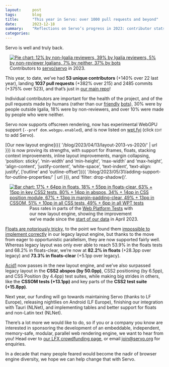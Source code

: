 ```yaml
---
layout:     post
tags:       blog
title:      "This year in Servo: over 1000 pull requests and beyond"
date:       2023-12-18
summary:    "Reflections on Servo’s progress in 2023: contributor stats, new features, layout improvements, WPT pass rates, and plans for next year."
categories:
---
```


Servo is well and truly back.

<figure class="_figr _default"><a href="{{ '/img/blog/recap-2023-contributors.png' | url }}"><img src="{{ '/img/blog/recap-2023-contributors.png' | url }}"
    alt="Pie chart: 12% by non-Igalia reviewers, 39% by Igalia reviewers, 5% by non-reviewer Igalians, 7% by neither, 37% by bots"></a>
<figcaption>Contributors to <a href="https://github.com/servo/servo">servo/servo</a> in 2023.</figcaption></figure>

<span class="_floatmin"></span>
This year, to date, we’ve had **53 unique contributors** (+140% over 22 last year), landing **1037 pull requests** (+382% over 215) and 2485 commits (+375% over 523), and that’s just in [our main repo](https://github.com/servo/servo)!

Individual contributors are important for the health of the project, and of the pull requests made by humans (rather than our [friendly](https://github.com/servo-wpt-sync) [bots](https://github.com/dependabot)), 30% were by people outside Igalia, 18% were by non-reviewers, and over 10% were made by people who were neither.

Servo now supports offscreen rendering, now has experimental WebGPU support (`--pref dom.webgpu.enabled`), and is now listed on [wpt.fyi](https://wpt.fyi) (click <span style="font-variant-caps: all-small-caps;">Edit</span> to add Servo).

[Our new layout engine]({{ '/blog/2023/04/13/layout-2013-vs-2020/' | url }}) is now proving its strengths, with support for iframes, floats, stacking context improvements, inline layout improvements, margin collapsing, ‘position: sticky’, ‘min-width’ and ‘min-height’, ‘max-width’ and ‘max-height’, ‘align-content’, ‘justify-content’, ‘white-space’, ‘text-indent’, ‘text-align: justify’, [‘outline’ and ‘outline-offset’]({{ '/blog/2023/05/31/adding-support-for-outline-properties/' | url }}), and ‘filter: drop-shadow()’.

<figure class="_figl _default" style="clear: both;"><a href="{{ '/img/blog/recap-2023-wpt.png' | url }}"><img src="{{ '/img/blog/recap-2023-wpt.png' | url }}"
    alt="Bar chart: 17% + 64pp in floats, 18% + 55pp in floats-clear, 63% + 15pp in key CSS2 tests, 80% + 14pp in abspos, 34% + 14pp in CSS position module, 67% + 13pp in margin-padding-clear, 49% + 13pp in CSSOM, 51% + 10pp in all CSS tests, 49% + 6pp in all WPT tests"></a>
<figcaption style="max-width: 25em; margin: 0 auto;">Pass rates in parts of the <a href="https://web-platform-tests.org">Web Platform Tests</a> with our new layout engine, showing the improvement we’ve made since the <a href="{{ '/blog/2023/07/20/servo-web-platform-tests/' | url }}">start of our data</a> in April 2023.</figcaption></figure>

<span class="_floatmin" style="clear: right;"></span>
[Floats are notoriously tricky](https://github.com/dbaron/inlines-and-floats), to the point we found them [impossible to implement correctly](https://github.com/servo/servo/wiki/Servo-Layout-Engines-Report) in our legacy layout engine, but thanks to the move from eager to opportunistic parallelism, they are now supported fairly well.
Whereas legacy layout was only ever able to reach 53.9% in the floats tests and 68.2% in floats-clear, we’re now at **82.2% in floats** (+28.3pp over legacy) and **73.3% in floats-clear** (+5.1pp over legacy).

[Acid1](http://acid1.acidtests.org) now passes in the new layout engine, and we’ve also surpassed legacy layout in the **CSS2 abspos (by 50.0pp)**, CSS2 positioning (by 6.5pp), and CSS Position (by 4.4pp) test suites, while making big strides in others, like the **CSSOM tests (+13.1pp)** and key parts of the **CSS2 test suite (+15.8pp)**.

<span class="_floatmin" style="clear: both;"></span>
Next year, our funding will go towards maintaining Servo (thanks to LF Europe), releasing nightlies on Android (LF Europe), finishing our integration with Tauri (NLNet), and implementing tables and better support for floats and non-Latin text (NLNet).

There’s a lot more we would like to do, so if you or a company you know are interested in sponsoring the development of an embeddable, independent, memory-safe, modular, parallel web rendering engine, we want to hear from you!
Head over to [our LFX crowdfunding page](https://crowdfunding.lfx.linuxfoundation.org/projects/servo), or email [join@servo.org](mailto:join@servo.org) for enquiries.

In a decade that many people feared would become the nadir of browser engine diversity, we hope we can help change that with Servo.

<!--
pull request data
$ tools/list-pull-request-contributors.sh servo/servo '2022-.*' | tee 2022.json
$ tools/list-pull-request-contributors.sh servo/servo '2023-.*' | tee 2023.json

pull requests
- 2022: 215 (< 2022.json jq -s length)
- 2023: 1037 (< 2023.json jq -s length)

contributors
- 2022: 22 (< 2022.json jq -r .user.login | sort | uniq -c | sort -nr | wc -l)
- 2023: 53 (< 2023.json jq -r .user.login | sort | uniq -c | sort -nr | wc -l)

reviewers
- https://github.com/orgs/servo/teams/developers
- copy($$("#team-members li[data-bulk-actions-id]").map(x => x.dataset.bulkActionsId).sort().join("\n"))

commits
- 2023: 2485 (git log --pretty=format:$'%h\t%cd' | rg ' 2023 ' | wc -l)
- 2022: 523 (git log --pretty=format:$'%h\t%cd' | rg ' 2022 ' | wc -l)

for wpt pass rates and all other analysis, see assets/img/blog/recap-2023.ods
-->

<style>
    /* guaranteed minimum width for first paragraph after a float */
    ._floatmin {
        display: block;
        width: 13em;
        overflow: hidden;
    }
    ._none {
        display: none;
    }
    ._fig:not(#specificity) {
        width: 33em;
        max-width: 100%;
        margin: 1em auto;
    }
    ._fig > ._flex {
        display: flex;
    }
    ._fig._min {
        width: min-content;
    }
    ._fig table {
        text-align: initial;
    }
    ._fig figcaption._notes {
        text-align: left;
        width: max-content;
        max-width: 100%;
    }
    ._figl:not(#specificity),
    ._figr:not(#specificity) {
        margin: 0 1em 1em;
    }
    ._figl {
        float: left;
    }
    ._figr {
        float: right;
    }
    ._figl > iframe,
    ._figr > iframe,
    ._figl > a > img,
    ._figr > a > img {
        width: 17em;
        max-width: max-content;
    }
    ._figl._default > iframe,
    ._figr._default > iframe,
    ._figl._default > a > img,
    ._figr._default > a > img {
        width: auto;
    }
    ._runin {
        margin-bottom: 1em;
    }
    ._runin > p,
    ._runin > h2 {
        display: inline;
    }
    ._correction {
        max-width: 33em;
        margin: 1em auto;
        border-bottom: 1px solid;
        padding-bottom: 1em;
    }
</style>
